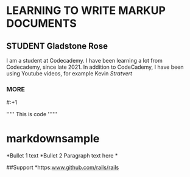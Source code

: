 # LEARNING TO WRITE MARKUP DOCUMENTS
## STUDENT Gladstone Rose
I am a student at Codecademy. I have been learning a lot from Codecademy, since late 2021.
In addition to CodeCademy, I have been using Youtube videos, for example Kevin *Stratvert*


### MORE
#:+1

'''''
This is code
''''''

markdownsample
=================
*Bullet 1
text
*Bullet 2
Paragraph text here
*

##Support
*https:www.github.com/rails/rails
